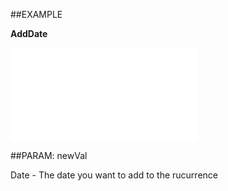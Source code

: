 
##EXAMPLE

**AddDate**



![](..\..\Examples\vbs\SORecurrence.AddDate.vb.txt)


##PARAM: newVal

Date - The date you want to add to the rucurrence

